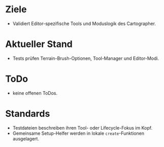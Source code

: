 # Ziele
- Validiert Editor-spezifische Tools und Moduslogik des Cartographer.

# Aktueller Stand
- Tests prüfen Terrain-Brush-Optionen, Tool-Manager und Editor-Modi.

# ToDo
- keine offenen ToDos.

# Standards
- Testdateien beschreiben ihren Tool- oder Lifecycle-Fokus im Kopf.
- Gemeinsame Setup-Helfer werden in lokale `create`-Funktionen ausgelagert.
